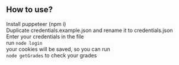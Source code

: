 ## How to use?

Install puppeteer (npm i)  
Duplicate credentials.example.json and rename it to credentials.json  
Enter your credentials in the file  
run `node login`  
your cookies will be saved, so you can run  
`node getGrades` to check your grades  
